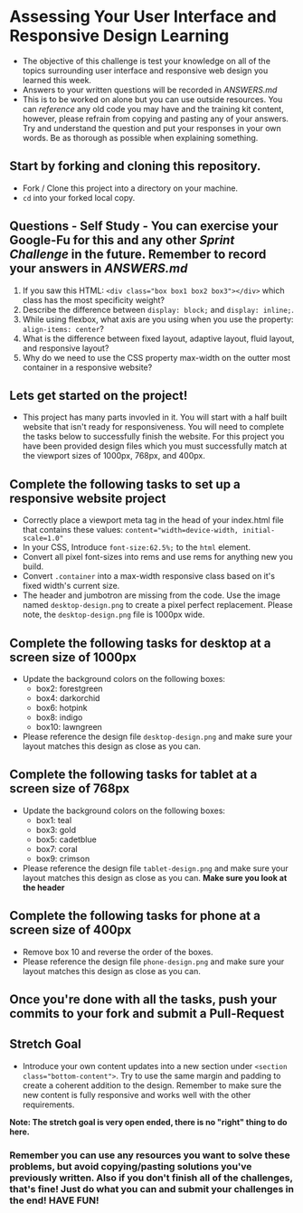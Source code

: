 # Assessing Your User Interface and Responsive Design Learning

* The objective of this challenge is test your knowledge on all of the topics surrounding user interface and responsive web design you learned this week.
* Answers to your written questions will be recorded in _ANSWERS.md_
* This is to be worked on alone but you can use outside resources. You can _reference_ any old code you may have and the training kit content, however, please refrain from copying and pasting any of your answers. Try and understand the question and put your responses in your own words. Be as thorough as possible when explaining something.


## Start by forking and cloning this repository.
* Fork / Clone this project into a directory on your machine.
* `cd` into your forked local copy.

## Questions - Self Study - You can exercise your Google-Fu for this and any other _Sprint Challenge_ in the future. Remember to record your answers in _ANSWERS.md_

1. If you saw this HTML: `<div class="box box1 box2 box3"></div>` which class has the most specificity weight?
2. Describe the difference between `display: block;` and `display: inline;`.
3. While using flexbox, what axis are you using when you use the property: `align-items: center`?
4. What is the difference between fixed layout, adaptive layout, fluid layout, and responsive layout?
5. Why do we need to use the CSS property max-width on the outter most container in a responsive website?

## Lets get started on the project!
* This project has many parts invovled in it. You will start with a half built website that isn't ready for responsiveness.  You will need to complete the tasks below to successfully finish the website. For this project you have been provided design files which you must successfully match at the viewport sizes of 1000px, 768px, and 400px.  

## Complete the following tasks to set up a responsive website project
* Correctly place a viewport meta tag in the head of your index.html file that contains these values: `content="width=device-width, initial-scale=1.0"`
* In your CSS, Introduce `font-size:62.5%;` to the `html` element.
* Convert all pixel font-sizes into rems and use rems for anything new you build.
* Convert `.container` into a max-width responsive class based on it's fixed width's current size.
* The header and jumbotron are missing from the code.  Use the image named `desktop-design.png` to create a pixel perfect replacement. Please note, the `desktop-design.png` file is 1000px wide.

## Complete the following tasks for desktop at a screen size of 1000px
* Update the background colors on the following boxes:
  - box2: forestgreen
  - box4: darkorchid
  - box6: hotpink
  - box8: indigo
  - box10: lawngreen
* Please reference the design file `desktop-design.png` and make sure your layout matches this design as close as you can.

## Complete the following tasks for tablet at a screen size of 768px
* Update the background colors on the following boxes:
  - box1: teal
  - box3: gold
  - box5: cadetblue
  - box7: coral
  - box9: crimson
* Please reference the design file `tablet-design.png` and make sure your layout matches this design as close as you can.  **Make sure you look at the header**

## Complete the following tasks for phone at a screen size of 400px
* Remove box 10 and reverse the order of the boxes.
* Please reference the design file `phone-design.png` and make sure your layout matches this design as close as you can.

## Once you're done with all the tasks, push your commits to your fork and submit a Pull-Request

## Stretch Goal
* Introduce your own content updates into a new section under `<section class="bottom-content">`.  Try to use the same margin and padding to create a coherent addition to the design.  Remember to make sure the new content is fully responsive and works well with the other requirements.

**Note: The stretch goal is very open ended, there is no "right" thing to do here.**

### Remember you can use any resources you want to solve these problems, but avoid copying/pasting solutions you've previously written. Also if you don't finish all of the challenges, that's fine! Just do what you can and submit your challenges in the end! HAVE FUN!
